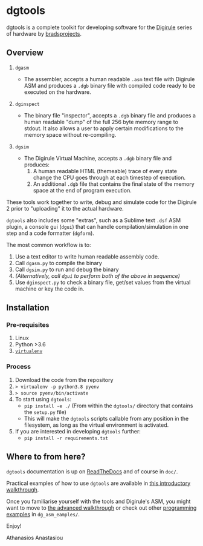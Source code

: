 # dgtools

dgtools is a complete toolkit for developing software for the [Digirule](https://bradsprojects.com/digirule2/) 
series of hardware by [bradsprojects](https://bradsprojects.com).

## Overview

1. `dgasm`

   * The assembler, accepts a human readable `.asm` text file with Digirule ASM and 
     produces a `.dgb` binary file with compiled code ready to be executed on the hardware.
   
2. `dginspect`

   * The binary file "inspector", accepts a `.dgb` binary file and produces a human readable 
     "dump" of the full 256 byte memory range to stdout. It also allows a user to apply certain 
     modifications to the memory space without re-compiling.
   
3. `dgsim`

   * The Digirule Virtual Machine, accepts a `.dgb` binary file and produces:
       1. A human readable HTML (themeable) trace of every state change the CPU goes through at each 
          timestep of execution.
       2. An additional `.dgb` file that contains the final state of the memory space at the end of 
          program execution.
               
These tools work together to write, debug and simulate code for the Digirule 2 prior to "uploading" it to the 
actual hardware. 

`dgtools` also includes some "extras", such as a Sublime text `.dsf` ASM plugin, a console gui (`dgui`) that can handle 
compilation/simulation in one step and a code formatter (`dgform`).

The most common workflow is to:

1. Use a text editor to write human readable assembly code.
2. Call `dgasm.py` to compile the binary
3. Call `dgsim.py` to run and debug the binary
4. *(Alternatively, call `dgui` to perform both of the above in sequence)*
5. Use `dginspect.py` to check a binary file, get/set values from the virtual machine or key the code in.


## Installation

### Pre-requisites

1. Linux
2. Python >3.6
3. [`virtualenv`](https://pypi.org/project/virtualenv/)

### Process

1. Download the code from the repository
2. `> virtualenv -p python3.8 pyenv`
3. `> source pyenv/bin/activate`
4. To start using `dgtools`:
     * `pip install -e ./` (From within the `dgtools/` directory that contains the `setup.py` file)
     * This will make the `dgtools` scripts callable from any position in the filesystem, as long as the 
       virtual environment is activated.
5. If you are interested in developing `dgtools` further: 
     * `pip install -r requirements.txt`


## Where to from here?

``dgtools`` documentation is up on [ReadTheDocs](https://dgtools.readthedocs.io/en/latest/) and of course
in ``doc/``.

Practical examples of how to use `dgtools` are available in 
[this introductory walkthrough](https://dgtools.readthedocs.io/en/latest/introductory_topics.html).

Once you familiarise yourself with the tools and Digirule's ASM, you might want to move to 
[the advanced walkthrough](https://dgtools.readthedocs.io/en/latest/advanced_topics.html) or 
check out other [programming examples](https://dgtools.readthedocs.io/en/latest/code_projects.html) 
in `dg_asm_eamples/`.

Enjoy!

Athanasios Anastasiou
